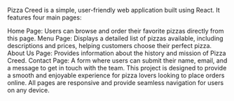 Pizza Creed is a simple, user-friendly web application built using React. It features four main pages:

Home Page: Users can browse and order their favorite pizzas directly from this page.
Menu Page: Displays a detailed list of pizzas available, including descriptions and prices, helping customers choose their perfect pizza.
About Us Page: Provides information about the history and mission of Pizza Creed.
Contact Page: A form where users can submit their name, email, and a message to get in touch with the team.
This project is designed to provide a smooth and enjoyable experience for pizza lovers looking to place orders online. All pages are responsive and provide seamless navigation for users on any device.

